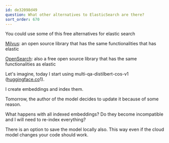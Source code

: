```yaml
---
id: de32098d49
question: What other alternatives to ElasticSearch are there?
sort_order: 670
---
```


You could use some of this free alternatives for elastic search

[Milvus](https://milvus.io/): an open source library that has the same functionalities that has elastic

[OpenSearch](https://opensearch.org/): also a free open source library that has the same functionalities as elastic

Let's imagine, today I start using multi-qa-distilbert-cos-v1  ([huggingface.co](https://huggingface.co/sentence-transformers/multi-qa-distilbert-cos-v)1).

I create embeddings and index them.

Tomorrow, the author of the model decides to update it because of some reason.

What happens with all indexed embeddings? Do they become incompatible and I will need to re-index everything?

There is an option to save the model locally also. This way even if the cloud model changes your code should work.

